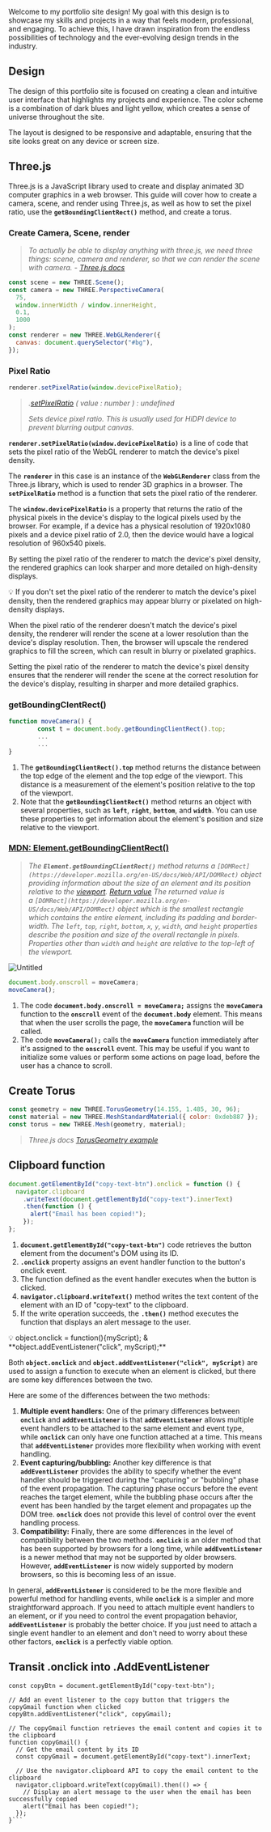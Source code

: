 Welcome to my portfolio site design! My goal with this design is to showcase my skills and projects in a way that feels modern, professional, and engaging. To achieve this, I have drawn inspiration from the endless possibilities of technology and the ever-evolving design trends in the industry.

## **Design**

The design of this portfolio site is focused on creating a clean and intuitive user interface that highlights my projects and experience. The color scheme is a combination of dark blues and light yellow, which creates a sense of universe throughout the site.

The layout is designed to be responsive and adaptable, ensuring that the site looks great on any device or screen size.

## Three.js

Three.js is a JavaScript library used to create and display animated 3D computer graphics in a web browser. This guide will cover how to create a camera, scene, and render using Three.js, as well as how to set the pixel ratio, use the **`getBoundingClientRect()`** method, and create a torus.

### Create Camera, Scene, render

> *To actually be able to display anything with three.js, we need three things: scene, camera and renderer, so that we can render the scene with camera. - [Three.js docs](https://threejs.org/docs/index.html#manual/en/introduction/Creating-a-scene)*
> 

```jsx
const scene = new THREE.Scene();
const camera = new THREE.PerspectiveCamera(
  75,
  window.innerWidth / window.innerHeight,
  0.1,
  1000
);
const renderer = new THREE.WebGLRenderer({
  canvas: document.querySelector("#bg"),
});
```

### Pixel Ratio

```jsx
renderer.setPixelRatio(window.devicePixelRatio);
```

> *.[setPixelRatio](https://threejs.org/docs/index.html#api/en/renderers/WebGLRenderer.setPixelRatio) ( value : number ) : undefined*
> 
> 
> *Sets device pixel ratio. This is usually used for HiDPI device to prevent blurring output canvas.*
> 

**`renderer.setPixelRatio(window.devicePixelRatio)`** is a line of code that sets the pixel ratio of the WebGL renderer to match the device's pixel density.

The **`renderer`** in this case is an instance of the **`WebGLRenderer`** class from the Three.js library, which is used to render 3D graphics in a browser. The **`setPixelRatio`** method is a function that sets the pixel ratio of the renderer.

The **`window.devicePixelRatio`** is a property that returns the ratio of the physical pixels in the device's display to the logical pixels used by the browser. For example, if a device has a physical resolution of 1920x1080 pixels and a device pixel ratio of 2.0, then the device would have a logical resolution of 960x540 pixels.

By setting the pixel ratio of the renderer to match the device's pixel density, the rendered graphics can look sharper and more detailed on high-density displays.

<aside>
💡 If you don't set the pixel ratio of the renderer to match the device's pixel density, then the rendered graphics may appear blurry or pixelated on high-density displays.

When the pixel ratio of the renderer doesn't match the device's pixel density, the renderer will render the scene at a lower resolution than the device's display resolution. Then, the browser will upscale the rendered graphics to fill the screen, which can result in blurry or pixelated graphics.

Setting the pixel ratio of the renderer to match the device's pixel density ensures that the renderer will render the scene at the correct resolution for the device's display, resulting in sharper and more detailed graphics.

</aside>

### getBoundingClentRect()

```jsx
function moveCamera() {
		const t = document.body.getBoundingClientRect().top;
		...
		...
}
```

1. The **`getBoundingClientRect().top`** method returns the distance between the top edge of the element and the top edge of the viewport. This distance is a measurement of the element's position relative to the top of the viewport.
2. Note that the **`getBoundingClientRect()`** method returns an object with several properties, such as **`left`**, **`right`**, **`bottom`**, and **`width`**. You can use these properties to get information about the element's position and size relative to the viewport.

### [MDN: Element.getBoundingClientRect()](https://developer.mozilla.org/en-US/docs/Web/API/Element/getBoundingClientRect)

> *The **`Element.getBoundingClientRect()`** method returns a `[DOMRect](https://developer.mozilla.org/en-US/docs/Web/API/DOMRect)` object providing information about the size of an element and its position relative to the [viewport](https://developer.mozilla.org/en-US/docs/Glossary/Viewport).*
[*Return value*](https://developer.mozilla.org/en-US/docs/Web/API/Element/getBoundingClientRect#return_value)
*The returned value is a `[DOMRect](https://developer.mozilla.org/en-US/docs/Web/API/DOMRect)` object which is the smallest rectangle which contains the entire element, including its padding and border-width. The `left`, `top`, `right`, `bottom`, `x`, `y`, `width`, and `height` properties describe the position and size of the overall rectangle in pixels. Properties other than `width` and `height` are relative to the top-left of the viewport.*
> 

![Untitled](https://s3-us-west-2.amazonaws.com/secure.notion-static.com/95c96675-60c4-4b9b-952a-1c25db0d1adc/Untitled.png)

```jsx
document.body.onscroll = moveCamera;
moveCamera();
```

1. The code **`document.body.onscroll = moveCamera;`** assigns the **`moveCamera`** function to the **`onscroll`** event of the **`document.body`** element. This means that when the user scrolls the page, the **`moveCamera`** function will be called.
2. The code **`moveCamera();`** calls the **`moveCamera`** function immediately after it's assigned to the **`onscroll`** event. This may be useful if you want to initialize some values or perform some actions on page load, before the user has a chance to scroll.

## Create Torus

```jsx
const geometry = new THREE.TorusGeometry(14.155, 1.485, 30, 96);
const material = new THREE.MeshStandardMaterial({ color: 0xdeb887 });
const torus = new THREE.Mesh(geometry, material);
```

> *Three.js docs [TorusGeometry example](https://threejs.org/docs/index.html?q=torus#api/en/geometries/TorusGeometry)*
> 

## Clipboard function

```jsx
document.getElementById("copy-text-btn").onclick = function () {
  navigator.clipboard
    .writeText(document.getElementById("copy-text").innerText)
    .then(function () {
      alert("Email has been copied!");
    });
};
```

1. **`document.getElementById("copy-text-btn")`** code retrieves the button element from the document's DOM using its ID.
2. **`.onclick`** property assigns an event handler function to the button's onclick event.
3. The function defined as the event handler executes when the button is clicked.
4. **`navigator.clipboard.writeText()`** method writes the text content of the element with an ID of "copy-text" to the clipboard.
5. If the write operation succeeds, the **`.then()`** method executes the function that displays an alert message to the user.

<aside>
💡 object.onclick = function(){myScript}; & **object.addEventListener("click", myScript);**

Both **`object.onclick`** and **`object.addEventListener("click", myScript)`** are used to assign a function to execute when an element is clicked, but there are some key differences between the two.

Here are some of the differences between the two methods:

1. **Multiple event handlers:** One of the primary differences between **`onclick`** and **`addEventListener`** is that **`addEventListener`** allows multiple event handlers to be attached to the same element and event type, while **`onclick`** can only have one function attached at a time. This means that **`addEventListener`** provides more flexibility when working with event handling.
2. **Event capturing/bubbling:** Another key difference is that **`addEventListener`** provides the ability to specify whether the event handler should be triggered during the "capturing" or "bubbling" phase of the event propagation. The capturing phase occurs before the event reaches the target element, while the bubbling phase occurs after the event has been handled by the target element and propagates up the DOM tree. **`onclick`** does not provide this level of control over the event handling process.
3. **Compatibility:** Finally, there are some differences in the level of compatibility between the two methods. **`onclick`** is an older method that has been supported by browsers for a long time, while **`addEventListener`** is a newer method that may not be supported by older browsers. However, **`addEventListener`** is now widely supported by modern browsers, so this is becoming less of an issue.

In general, **`addEventListener`** is considered to be the more flexible and powerful method for handling events, while **`onclick`** is a simpler and more straightforward approach. If you need to attach multiple event handlers to an element, or if you need to control the event propagation behavior, **`addEventListener`** is probably the better choice. If you just need to attach a single event handler to an element and don't need to worry about these other factors, **`onclick`** is a perfectly viable option.

</aside>

## Transit .onclick into .AddEventListener
```// Get the copy button element by its ID
const copyBtn = document.getElementById("copy-text-btn");

// Add an event listener to the copy button that triggers the copyGmail function when clicked
copyBtn.addEventListener("click", copyGmail);

// The copyGmail function retrieves the email content and copies it to the clipboard
function copyGmail() {
  // Get the email content by its ID
  const copyGmail = document.getElementById("copy-text").innerText;

  // Use the navigator.clipboard API to copy the email content to the clipboard
  navigator.clipboard.writeText(copyGmail).then(() => {
    // Display an alert message to the user when the email has been successfully copied
    alert("Email has been copied!");
  });
}```
